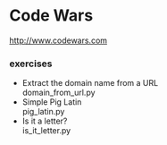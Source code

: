 # Code Wars
http://www.codewars.com

### exercises
- Extract the domain name from a URL\
domain_from_url.py
- Simple Pig Latin\
pig_latin.py
- Is it a letter?\
is_it_letter.py
